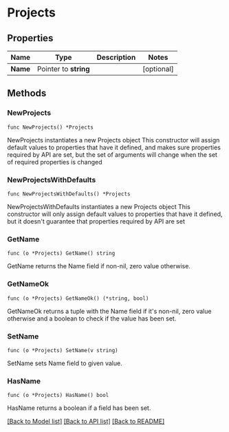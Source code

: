 # Projects

## Properties

Name | Type | Description | Notes
------------ | ------------- | ------------- | -------------
**Name** | Pointer to **string** |  | [optional] 

## Methods

### NewProjects

`func NewProjects() *Projects`

NewProjects instantiates a new Projects object
This constructor will assign default values to properties that have it defined,
and makes sure properties required by API are set, but the set of arguments
will change when the set of required properties is changed

### NewProjectsWithDefaults

`func NewProjectsWithDefaults() *Projects`

NewProjectsWithDefaults instantiates a new Projects object
This constructor will only assign default values to properties that have it defined,
but it doesn't guarantee that properties required by API are set

### GetName

`func (o *Projects) GetName() string`

GetName returns the Name field if non-nil, zero value otherwise.

### GetNameOk

`func (o *Projects) GetNameOk() (*string, bool)`

GetNameOk returns a tuple with the Name field if it's non-nil, zero value otherwise
and a boolean to check if the value has been set.

### SetName

`func (o *Projects) SetName(v string)`

SetName sets Name field to given value.

### HasName

`func (o *Projects) HasName() bool`

HasName returns a boolean if a field has been set.


[[Back to Model list]](../README.md#documentation-for-models) [[Back to API list]](../README.md#documentation-for-api-endpoints) [[Back to README]](../README.md)


